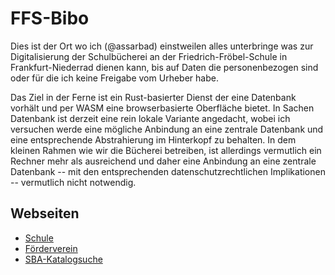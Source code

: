 # FFS-Bibo

Dies ist der Ort wo ich (@assarbad) einstweilen alles unterbringe was zur Digitalisierung der Schulbücherei an der Friedrich-Fröbel-Schule in Frankfurt-Niederrad dienen kann, bis auf Daten die personenbezogen sind oder für die ich keine Freigabe vom Urheber habe.

Das Ziel in der Ferne ist ein Rust-basierter Dienst der eine Datenbank vorhält und per WASM eine browserbasierte Oberfläche bietet. In Sachen Datenbank ist derzeit eine rein lokale Variante angedacht, wobei ich versuchen werde eine mögliche Anbindung an eine zentrale Datenbank und eine entsprechende Abstrahierung im Hinterkopf zu behalten. In dem kleinen Rahmen wie wir die Bücherei betreiben, ist allerdings vermutlich ein Rechner mehr als ausreichend und daher eine Anbindung an eine zentrale Datenbank -- mit den entsprechenden datenschutzrechtlichen Implikationen -- vermutlich nicht notwendig.

## Webseiten

* [Schule](https://www.ffsfrankfurt.de)
* [Förderverein](https://www.fv-ffs.de/)
* [SBA-Katalogsuche](https://sbakatalog.stadtbuecherei.frankfurt.de/A-F/Friedrich-Fr%C3%B6bel-Schule)
